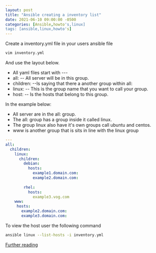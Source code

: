 ```yaml
---
layout: post
title: "Ansible creating a inventory list"
date: 2021-06-10 09:00:00 -0500
categories: [Ansible,howto's,linux]
tags: [ansible,linux,howto's]
---
```


Create a inventory.yml file in your users ansible file

```bash
vim inventory.yml
```

And use the layout below.

- All yaml files start with ---
- all: -- All server will be in this group.
- children: --Is saying that there a another group within all:
- linux: -- This is the group name that you want to call your group.
- host: -- Is the hosts that belong to this group.

In the example below:

- All server are in the all: group.
- The all: group has a group inside it called linux.
- The group linux also have it's own groups call ubuntu and centos.
- www is another group that is sits in line with the linux group

```yaml
---
all:
  children:
    linux:
      children:
        debian:
          hosts:
            example1.domain.com:
            example2.domain.com:
            
        rhel:
          hosts:
            example3.vog.com
    www:
     hosts:
       example2.domain.com:
       example3.domain.com:
```

To view the host user the following command

```bash
ansible linux --list-hosts -i inventory.yml
```
[Further reading](https://docs.ansible.com/ansible/latest/user_guide/intro_inventory.html)